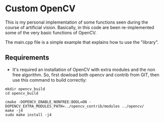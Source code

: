 # Custom OpenCV

This is my personal implementation of some functions seen during the course of artificial vision. 
Basically, in this code are been re-implemented some of the very basic functions of OpenCV.

The main.cpp file is a simple example that explains how tu use the "library".

## Requirements
- It's required an installation of OpenCV with extra modules and the non free algorithm. So, first dowload both opencv and contrib from GIT, then use this command to build correctly:
```
mkdir opencv_build
cd opencv_build

cmake -DOPENCV_ENABLE_NONFREE:BOOL=ON -DOPENCV_EXTRA_MODULES_PATH=../opencv_contrib/modules ../opencv/
make -j4
sudo make install -j4
```
